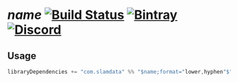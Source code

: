 # $name$ [![Build Status](https://travis-ci.com/slamdata/$name;format="lower,hyphen"$.svg?branch=master)](https://travis-ci.com/slamdata/$name;format="lower,hyphen"$) [![Bintray](https://img.shields.io/bintray/v/slamdata-inc/maven-public/$name;format="lower,hyphen"$.svg)](https://bintray.com/slamdata-inc/maven-public/$name;format="lower,hyphen"$) [![Discord](https://img.shields.io/discord/373302030460125185.svg?logo=discord)](https://discord.gg/QNjwCg6)

## Usage

```sbt
libraryDependencies += "com.slamdata" %% "$name;format="lower,hyphen"$" % <version>
```

